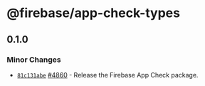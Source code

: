 # @firebase/app-check-types

## 0.1.0
### Minor Changes



- [`81c131abe`](https://github.com/firebase/firebase-js-sdk/commit/81c131abea7001c5933156ff6b0f3925f16ff052) [#4860](https://github.com/firebase/firebase-js-sdk/pull/4860)  - Release the Firebase App Check package.
